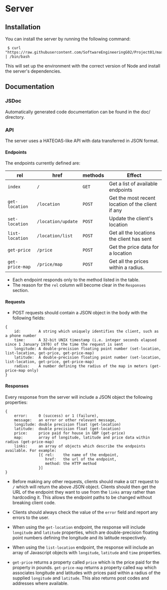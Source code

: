 # Server

## Installation
You can install the server by running the following command:

```
 $ curl "https://raw.githubusercontent.com/SoftwareEngineeringG02/Project01/master/server/install.sh" | /bin/bash
```

This will set up the environment with the correct version of Node and install the server's dependencies.

## Documentation
### JSDoc

Automatically generated code documentation can be found in the doc/ directory.

### API

The server uses a HATEOAS-like API with data transferred in JSON format.

#### Endpoints

The endpoints currently defined are:

rel             | href               | methods | Effect
--------------- | ------------------ | --------| --
`index`         | `/`                | `GET`   | Get a list of available endpoints
`get-location`  | `/location`        | `POST`  | Get the most recent location of the client if any
`set-location`  | `/location/update` | `POST`  | Update the client's location
`list-location` | `/location/list`   | `POST`  | Get all the locations the client has sent
`get-price`     | `/price`           | `POST`  | Get the price data for a location
`get-price-map` | `/price/map`       | `POST`  | Get all the prices within a radius.

 * Each endpoint responds only to the method listed in the table.
 * The reason for the `rel` column will become clear in the `Responses` section.

#### Requests

 * POST requests should contain a JSON object in the body with the following fields:

```
{
    id:        A string which uniquely identifies the client, such as a phone number
    time:      A 32-bit UNIX timestamp (i.e. integer seconds elapsed since 1 January 1970) of the time the request is sent
    longitude: A double-precision floating point number (set-location, list-location, get-price, get-price-map)
    latitude:  A double-precision floating point number (set-location, list-location, get-price, get-price-map)
    radius:    A number defining the radius of the map in meters (get-price-map only)
}
```

#### Responses

Every response from the server will include a JSON object the following properties:

```
{
    error:     0 (success) or 1 (failure),
    message:   an error or other relevant message,
    longitude: double precision float (get-location)
    latitude:  double precision float (get-location)
    price:     price paid for house in GBP (get-price)
    map:       array of longitude, latitude and price data within radius (get-price-map)
    links:     an array of objects which describe the endpoints available. For example:
               [{ rel:    the name of the endpoint,
                  href:   the url of the endpoint,
                  method: the HTTP method
               }]
}
```

 * Before making any other requests, clients should make a `GET` request to `/` which will return the above JSON object. Clients should then get the URL of the endpoint they want to use from the `links` array rather than hardcoding it. This allows the endpoint paths to be changed without breaking client code.

 * Clients should always check the value of the `error` field and report any errors to the user.

 * When using the `get-location` endpoint, the response will include `longitude` and `latitude` properties, which are double-precision floating point numbers defining the longitude and its latitude respectively.

* When using the `list-location` endpoint, the response will include an array of Javascript objects with `longitude`, `latitude` and `time` properties.

* `get-price` returns a property called `price` which is the price paid for the property in pounds. `get-price-map` returns a property called `map` which associates longitude and latitudes with prices paid within a radius of the supplied `longitude` and `latitude`. This also returns post codes and addresses where available.
